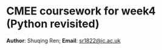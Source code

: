 # CMEE coursework for week4 (Python revisited)


**Author**: Shuqing Ren; **Email**: sr1822@ic.ac.uk